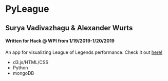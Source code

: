 # PyLeague
## Surya Vadivazhagu & Alexander Wurts
#### Written for Hack @ WPI from 1/19/2019-1/20/2019 

An app for visualizing League of Legends performance. 
Check it out [here!](https://svadivazhagu.github.io/PyLeague/)

- d3.js/HTML/CSS
- Python
- mongoDB
